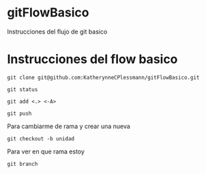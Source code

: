 # gitFlowBasico
Instrucciones del flujo de git basico

# Instrucciones del flow basico
```
git clone git@github.com:KatherynneCPlessmann/gitFlowBasico.git
```

```
git status
```

```
git add <.> <-A>
```

```
git push
```

Para cambiarme de rama y crear una nueva
```
git checkout -b unidad
```

Para ver en que rama estoy
```
git branch
```
